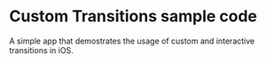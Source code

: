 # Custom Transitions sample code

A simple app that demostrates the usage of custom and interactive transitions in iOS.
